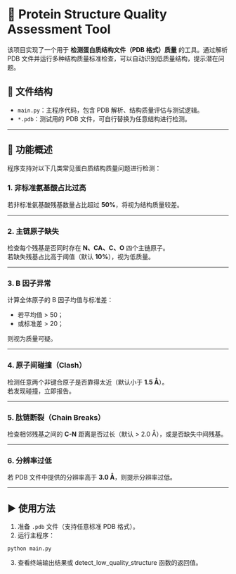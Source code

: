 # 🧬 Protein Structure Quality Assessment Tool

该项目实现了一个用于 **检测蛋白质结构文件（PDB 格式）质量** 的工具。通过解析 PDB 文件并运行多种结构质量标准检查，可以自动识别低质量结构，提示潜在问题。

## 📁 文件结构

- `main.py`：主程序代码，包含 PDB 解析、结构质量评估与测试逻辑。
- `*.pdb`：测试用的 PDB 文件，可自行替换为任意结构进行检测。

---

## 📌 功能概述

程序支持对以下几类常见蛋白质结构质量问题进行检测：

### 1. 非标准氨基酸占比过高

若非标准氨基酸残基数量占比超过 **50%**，将视为结构质量较差。

---

### 2. 主链原子缺失

检查每个残基是否同时存在 **N、CA、C、O** 四个主链原子。  
若缺失残基占比高于阈值（默认 **10%**），视为低质量。

---

### 3. B 因子异常

计算全体原子的 B 因子均值与标准差：

- 若平均值 > 50；
- 或标准差 > 20；

则视为质量可疑。

---

### 4. 原子间碰撞（Clash）

检测任意两个非键合原子是否靠得太近（默认小于 **1.5 Å**）。  
若发现碰撞，立即报告。

---

### 5. 肽链断裂（Chain Breaks）

检查相邻残基之间的 **C-N** 距离是否过长（默认 > 2.0 Å），或是否缺失中间残基。

---

### 6. 分辨率过低

若 PDB 文件中提供的分辨率高于 **3.0 Å**，则提示分辨率过低。

---

## ▶️ 使用方法

1. 准备 `.pdb` 文件（支持任意标准 PDB 格式）。
2. 运行主程序：
```
python main.py
```
3. 查看终端输出结果或 detect_low_quality_structure 函数的返回值。
